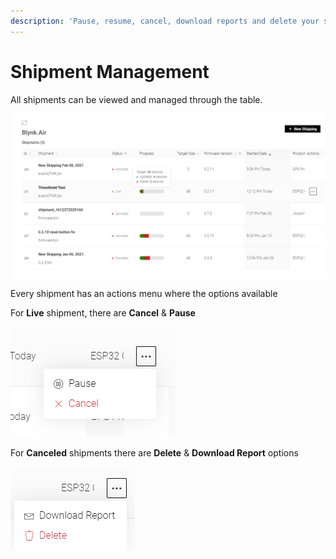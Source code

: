 ```yaml
---
description: 'Pause, resume, cancel, download reports and delete your shipments'
---
```


# Shipment Management

All shipments can be viewed and managed through the table.

![](../../../.gitbook/assets/image%20%2810%29.png)

Every shipment has an actions menu where the options available  
  
For **Live** shipment, there are **Cancel** & **Pause**  


![](../../../.gitbook/assets/image%20%2812%29.png)

For **Canceled** shipments there are **Delete** & **Download Report** options  


![](../../../.gitbook/assets/image%20%2813%29.png)

